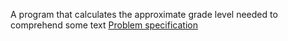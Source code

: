 A program that calculates the approximate grade level needed to comprehend some text [Problem specification](https://cs50.harvard.edu/x/2023/psets/2/readability/)
